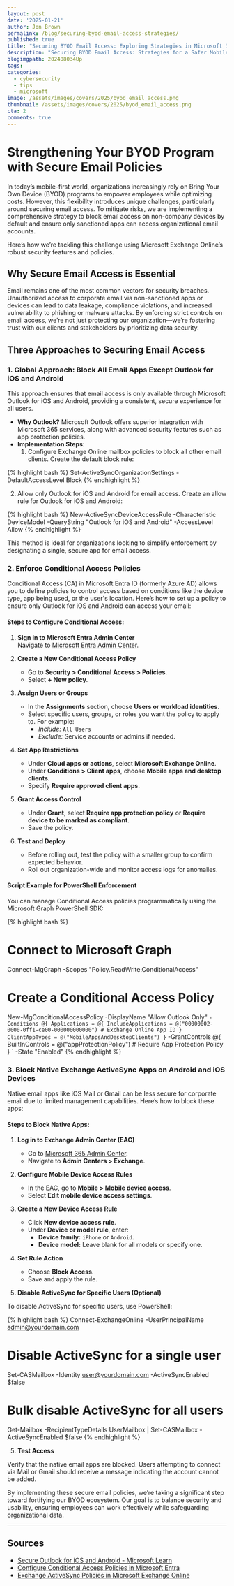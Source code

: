 ```yaml
---
layout: post
date: '2025-01-21'
author: Jon Brown
permalink: /blog/securing-byod-email-access-strategies/
published: true
title: "Securing BYOD Email Access: Exploring Strategies in Microsoft 365"
description: "Securing BYOD Email Access: Strategies for a Safer Mobile Workforce"
blogimgpath: 202408034Up
tags:
categories:
  - cybersecurity
  - tips
  - microsoft
image: /assets/images/covers/2025/byod_email_access.png
thumbnail: /assets/images/covers/2025/byod_email_access.png
cta: 2
comments: true
---
```

# Strengthening Your BYOD Program with Secure Email Policies  

In today’s mobile-first world, organizations increasingly rely on Bring Your Own Device (BYOD) programs to empower employees while optimizing costs. However, this flexibility introduces unique challenges, particularly around securing email access. To mitigate risks, we are implementing a comprehensive strategy to block email access on non-company devices by default and ensure only sanctioned apps can access organizational email accounts.  

Here’s how we’re tackling this challenge using Microsoft Exchange Online’s robust security features and policies.  

## Why Secure Email Access is Essential  

Email remains one of the most common vectors for security breaches. Unauthorized access to corporate email via non-sanctioned apps or devices can lead to data leakage, compliance violations, and increased vulnerability to phishing or malware attacks. By enforcing strict controls on email access, we’re not just protecting our organization—we’re fostering trust with our clients and stakeholders by prioritizing data security.  

## Three Approaches to Securing Email Access  

### 1. **Global Approach: Block All Email Apps Except Outlook for iOS and Android**  

This approach ensures that email access is only available through Microsoft Outlook for iOS and Android, providing a consistent, secure experience for all users.  

- **Why Outlook?** Microsoft Outlook offers superior integration with Microsoft 365 services, along with advanced security features such as app protection policies.  
- **Implementation Steps**:  
  1. Configure Exchange Online mailbox policies to block all other email clients. Create the default block rule: 
  
{% highlight bash %}
Set-ActiveSyncOrganizationSettings -DefaultAccessLevel Block
{% endhighlight %} 

  2. Allow only Outlook for iOS and Android for email access.  Create an allow rule for Outlook for iOS and Android:
  
{% highlight bash %}
New-ActiveSyncDeviceAccessRule -Characteristic DeviceModel -QueryString "Outlook for iOS and Android" -AccessLevel Allow
{% endhighlight %} 

This method is ideal for organizations looking to simplify enforcement by designating a single, secure app for email access.  

### **2. Enforce Conditional Access Policies**  

Conditional Access (CA) in Microsoft Entra ID (formerly Azure AD) allows you to define policies to control access based on conditions like the device type, app being used, or the user's location. Here’s how to set up a policy to ensure only Outlook for iOS and Android can access your email:

#### **Steps to Configure Conditional Access:**

1. **Sign in to Microsoft Entra Admin Center**  
   Navigate to [Microsoft Entra Admin Center](https://entra.microsoft.com/).

2. **Create a New Conditional Access Policy**  
   - Go to **Security > Conditional Access > Policies**.  
   - Select **+ New policy**.

3. **Assign Users or Groups**  
   - In the **Assignments** section, choose **Users or workload identities**.  
   - Select specific users, groups, or roles you want the policy to apply to. For example:  
     - *Include:* `All Users`  
     - *Exclude:* Service accounts or admins if needed.

4. **Set App Restrictions**  
   - Under **Cloud apps or actions**, select **Microsoft Exchange Online**.  
   - Under **Conditions > Client apps**, choose **Mobile apps and desktop clients**.  
   - Specify **Require approved client apps**.

5. **Grant Access Control**  
   - Under **Grant**, select **Require app protection policy** or **Require device to be marked as compliant**.  
   - Save the policy.

6. **Test and Deploy**  
   - Before rolling out, test the policy with a smaller group to confirm expected behavior.  
   - Roll out organization-wide and monitor access logs for anomalies.

#### **Script Example for PowerShell Enforcement**  

You can manage Conditional Access policies programmatically using the Microsoft Graph PowerShell SDK:  

{% highlight bash %}
# Connect to Microsoft Graph
Connect-MgGraph -Scopes "Policy.ReadWrite.ConditionalAccess"

# Create a Conditional Access Policy
New-MgConditionalAccessPolicy -DisplayName "Allow Outlook Only" `
    -Conditions @{
        Applications = @{
            IncludeApplications = @("00000002-0000-0ff1-ce00-000000000000") # Exchange Online App ID
        }
        ClientAppTypes = @("MobileAppsAndDesktopClients")
    } `
    -GrantControls @{
        BuiltInControls = @("appProtectionPolicy") # Require App Protection Policy
    } `
    -State "Enabled"
{% endhighlight %} 
    
### **3. Block Native Exchange ActiveSync Apps on Android and iOS Devices**  

Native email apps like iOS Mail or Gmail can be less secure for corporate email due to limited management capabilities. Here’s how to block these apps:

#### **Steps to Block Native Apps:**

1. **Log in to Exchange Admin Center (EAC)**  
   - Go to [Microsoft 365 Admin Center](https://admin.microsoft.com/).  
   - Navigate to **Admin Centers > Exchange**.

2. **Configure Mobile Device Access Rules**  
   - In the EAC, go to **Mobile > Mobile device access**.  
   - Select **Edit mobile device access settings**.

3. **Create a New Device Access Rule**  
   - Click **New device access rule**.  
   - Under **Device or model rule**, enter:  
     - **Device family:** `iPhone` or `Android`.  
     - **Device model:** Leave blank for all models or specify one.

4. **Set Rule Action**  
   - Choose **Block Access**.  
   - Save and apply the rule.

5. **Disable ActiveSync for Specific Users (Optional)**  

To disable ActiveSync for specific users, use PowerShell:  

{% highlight bash %}
Connect-ExchangeOnline -UserPrincipalName admin@yourdomain.com

# Disable ActiveSync for a single user
Set-CASMailbox -Identity user@yourdomain.com -ActiveSyncEnabled $false

# Bulk disable ActiveSync for all users
Get-Mailbox -RecipientTypeDetails UserMailbox | Set-CASMailbox -ActiveSyncEnabled $false
{% endhighlight %} 

5. **Test Access**  

Verify that the native email apps are blocked. Users attempting to connect via Mail or Gmail should receive a message indicating the account cannot be added.

By implementing these secure email policies, we’re taking a significant step toward fortifying our BYOD ecosystem. Our goal is to balance security and usability, ensuring employees can work effectively while safeguarding organizational data.  

---

## Sources  

- [Secure Outlook for iOS and Android - Microsoft Learn](https://learn.microsoft.com/en-us/exchange/clients-and-mobile-in-exchange-online/outlook-for-ios-and-android/secure-outlook-for-ios-and-android)  
- [Configure Conditional Access Policies in Microsoft Entra](https://learn.microsoft.com/en-us/azure/active-directory/conditional-access/overview)  
- [Exchange ActiveSync Policies in Microsoft Exchange Online](https://learn.microsoft.com/en-us/exchange/clients/exchange-activesync/exchange-activesync?view=exchserver-2019)  
